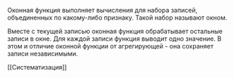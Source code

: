 Оконная функция выполняет вычисления для набора записей, объединенных по какому-либо признаку. Такой набор называют окном.

Вместе с текущей записью оконная функция обрабатывает остальные записи в окне. Для каждой записи функция выводит одно значение. В этом и отличие оконной функции от агрегирующей - она сохраняет записи независимыми. 

[[Систематизация]] 